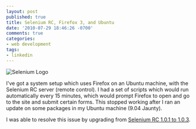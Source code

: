 ```yaml
---
layout: post
published: true
title: Selenium RC, Firefox 3, and Ubuntu
date: '2010-07-29 18:46:26 -0700'
comments: true
categories:
- web development
tags:
- linkedin
---
```


![Selenium Logo][1]

I've got a system setup which uses Firefox on an Ubuntu machine, with the
Selenium RC server (remote control). I had a set of scripts which would run
automatically every 15 minutes, which would prompt Firefox to open and go to
the site and submit certain forms. This stopped working after I ran an update
on some packages in my Ubuntu machine (9.04 Jaunty).

I was able to resolve this issue by upgrading from
[Selenium RC 1.0.1 to 1.0.3][2].

[1]: /images/posts/seleniumHQ-logo.jpg
[2]: http://seleniumhq.org/download/
